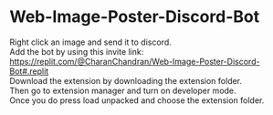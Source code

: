# Web-Image-Poster-Discord-Bot
Right click an image and send it to discord.<br />
Add the bot by using this invite link: https://replit.com/@CharanChandran/Web-Image-Poster-Discord-Bot#.replit <br />
Download the extension by downloading the extension folder. <br />
Then go to extension manager and turn on developer mode. <br />
Once you do press load unpacked and choose the extension folder.
